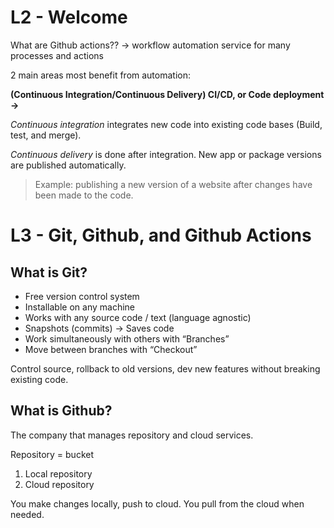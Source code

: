 # L2 - Welcome
What are Github actions?? → workflow automation service for many processes and actions

2 main areas most benefit from automation:

**(Continuous Integration/Continuous Delivery) CI/CD, or Code deployment →**

_Continuous integration_ integrates new code into existing code bases (Build, test, and merge). 

_Continuous delivery_ is done after integration. New app or package versions are published automatically. 

> Example: publishing a new version of a website after changes have been made to the code. 

# L3 - Git, Github, and Github Actions
## What is Git?
* Free version control system
* Installable on any machine
* Works with any source code / text (language agnostic) 
* Snapshots (commits) → Saves code 
* Work simultaneously with others with “Branches”
* Move between branches with “Checkout”

Control source, rollback to old versions, dev new features without breaking existing code. 

## What is Github?
The company that manages repository and cloud services. 

Repository = bucket

1. Local repository
2. Cloud repository

You make changes locally, push to cloud. You pull from the cloud when needed. 